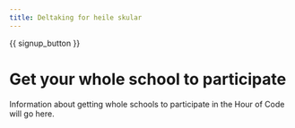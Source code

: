 ```yaml
---
title: Deltaking for heile skular
---
```


{{ signup_button }}

# Get your whole school to participate

Information about getting whole schools to participate in the Hour of Code will go here.